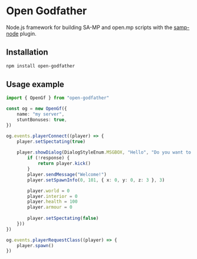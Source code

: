
# Open Godfather

Node.js framework for building SA-MP and open.mp scripts with the [samp-node](https://github.com/AmyrAhmady/samp-node) plugin.


## Installation

```bash
npm install open-godfather
```
    
## Usage example

```typescript
import { OpenGf } from "open-godfather"

const og = new OpenGf({
    name: "my server",
    stuntBonuses: true,
})

og.events.playerConnect((player) => {
    player.setSpectating(true)
    
    player.showDialog(DialogStyleEnum.MSGBOX, "Hello", "Do you want to access the server?", "Spawn", "Leave", ((response) => {
        if (!response) {
            return player.kick()
        }
        player.sendMessage("Welcome!")
        player.setSpawnInfo(0, 101, { x: 0, y: 0, z: 3 }, 3)

        player.world = 0
        player.interior = 0
        player.health = 100
        player.armour = 0
    
        player.setSpectating(false)
    }))
})

og.events.playerRequestClass((player) => {
    player.spawn()
})
```
